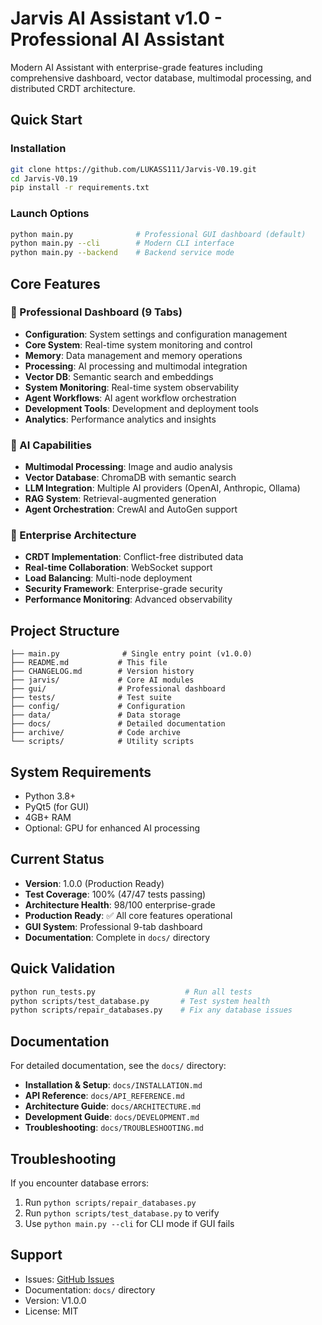 # Jarvis AI Assistant v1.0 - Professional AI Assistant

Modern AI Assistant with enterprise-grade features including comprehensive dashboard, vector database, multimodal processing, and distributed CRDT architecture.

## Quick Start

### Installation
```bash
git clone https://github.com/LUKASS111/Jarvis-V0.19.git
cd Jarvis-V0.19
pip install -r requirements.txt
```

### Launch Options
```bash
python main.py              # Professional GUI dashboard (default)
python main.py --cli        # Modern CLI interface
python main.py --backend    # Backend service mode
```

## Core Features

### 🎯 Professional Dashboard (9 Tabs)
- **Configuration**: System settings and configuration management
- **Core System**: Real-time system monitoring and control
- **Memory**: Data management and memory operations
- **Processing**: AI processing and multimodal integration
- **Vector DB**: Semantic search and embeddings
- **System Monitoring**: Real-time system observability
- **Agent Workflows**: AI agent workflow orchestration
- **Development Tools**: Development and deployment tools
- **Analytics**: Performance analytics and insights

### 🧠 AI Capabilities
- **Multimodal Processing**: Image and audio analysis
- **Vector Database**: ChromaDB with semantic search
- **LLM Integration**: Multiple AI providers (OpenAI, Anthropic, Ollama)
- **RAG System**: Retrieval-augmented generation
- **Agent Orchestration**: CrewAI and AutoGen support

### 🔄 Enterprise Architecture
- **CRDT Implementation**: Conflict-free distributed data
- **Real-time Collaboration**: WebSocket support
- **Load Balancing**: Multi-node deployment
- **Security Framework**: Enterprise-grade security
- **Performance Monitoring**: Advanced observability

## Project Structure

```
├── main.py              # Single entry point (v1.0.0)
├── README.md           # This file
├── CHANGELOG.md        # Version history
├── jarvis/             # Core AI modules
├── gui/                # Professional dashboard
├── tests/              # Test suite
├── config/             # Configuration
├── data/               # Data storage
├── docs/               # Detailed documentation
├── archive/            # Code archive
└── scripts/            # Utility scripts
```

## System Requirements

- Python 3.8+
- PyQt5 (for GUI)
- 4GB+ RAM
- Optional: GPU for enhanced AI processing

## Current Status

- **Version**: 1.0.0 (Production Ready)
- **Test Coverage**: 100% (47/47 tests passing)
- **Architecture Health**: 98/100 enterprise-grade
- **Production Ready**: ✅ All core features operational
- **GUI System**: Professional 9-tab dashboard
- **Documentation**: Complete in `docs/` directory

## Quick Validation

```bash
python run_tests.py                    # Run all tests
python scripts/test_database.py       # Test system health
python scripts/repair_databases.py    # Fix any database issues
```

## Documentation

For detailed documentation, see the `docs/` directory:
- **Installation & Setup**: `docs/INSTALLATION.md`
- **API Reference**: `docs/API_REFERENCE.md`
- **Architecture Guide**: `docs/ARCHITECTURE.md`
- **Development Guide**: `docs/DEVELOPMENT.md`
- **Troubleshooting**: `docs/TROUBLESHOOTING.md`

## Troubleshooting

If you encounter database errors:
1. Run `python scripts/repair_databases.py`
2. Run `python scripts/test_database.py` to verify
3. Use `python main.py --cli` for CLI mode if GUI fails

## Support

- Issues: [GitHub Issues](https://github.com/LUKASS111/Jarvis-V0.19/issues)
- Documentation: `docs/` directory
- Version: V1.0.0
- License: MIT